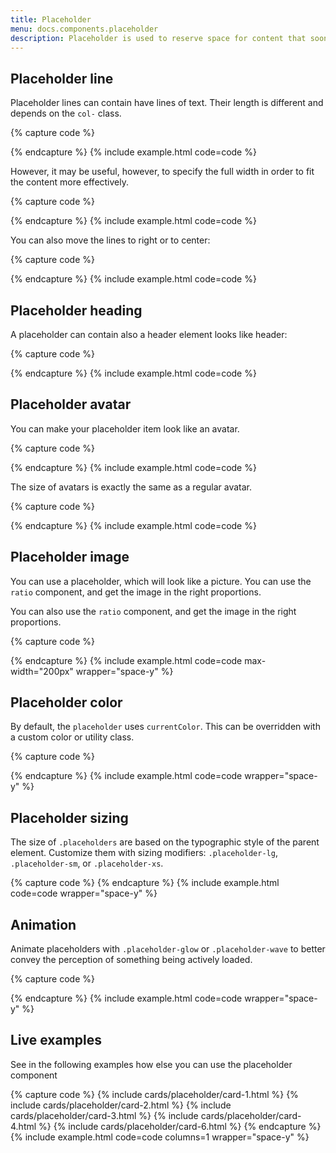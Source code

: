 ```yaml
---
title: Placeholder
menu: docs.components.placeholder
description: Placeholder is used to reserve space for content that soon will appear in a layout.
---
```


## Placeholder line

Placeholder lines can contain have lines of text. Their length is different and depends on the `col-` class.

{% capture code %}
<div class="placeholder col-9"></div>
<div class="placeholder col-11"></div>
<div class="placeholder col-10"></div>
<div class="placeholder col-8"></div>
{% endcapture %}
{% include example.html code=code %}

However, it may be useful, however, to specify the full width in order to fit the content more effectively.

{% capture code %}
<div class="placeholder col-12"></div>
<div class="placeholder col-12"></div>
<div class="placeholder col-12"></div>
<div class="placeholder col-12"></div>
{% endcapture %}
{% include example.html code=code %}

You can also move the lines to right or to center:

{% capture code %}
<div class="text-end">
  <div class="placeholder col-11"></div>
  <div class="placeholder col-10"></div>
  <div class="placeholder col-8"></div>
</div>
<div class="text-center mt-3">
  <div class="placeholder col-11"></div>
  <div class="placeholder col-10"></div>
  <div class="placeholder col-8"></div>
</div>
{% endcapture %}
{% include example.html code=code %}


## Placeholder heading

A placeholder can contain also a header element looks like header:

{% capture code %}
<div class="placeholder col-9 mb-3"></div>
<div class="placeholder placeholder-xs col-10"></div>
<div class="placeholder placeholder-xs col-11"></div>
{% endcapture %}
{% include example.html code=code %}

## Placeholder avatar

You can make your placeholder item look like an avatar.

{% capture code %}
<div class="row">
  <div class="col-auto">
    <div class="avatar placeholder"></div>
  </div>
  <div class="col">
    <div class="placeholder col-9"></div>
    <div class="placeholder col-11"></div>
  </div>
</div>
{% endcapture %}
{% include example.html code=code %}

The size of avatars is exactly the same as a regular avatar.

{% capture code %}
<div class="avatar avatar-xl placeholder"></div>
<div class="avatar avatar-lg placeholder"></div>
<div class="avatar avatar-md placeholder"></div>
<div class="avatar placeholder"></div>
<div class="avatar avatar-sm placeholder"></div>
<div class="avatar avatar-xs placeholder"></div>
{% endcapture %}
{% include example.html code=code %}

## Placeholder image

You can use a placeholder, which will look like a picture. You can use the `ratio` component, and get the image in the right proportions.


You can also use the `ratio` component, and get the image in the right proportions.

{% capture code %}
<div class="ratio ratio-1x1 placeholder">
  <div class="placeholder-image"></div>
</div>
<div class="ratio ratio-4x3 placeholder">
  <div class="placeholder-image"></div>
</div>
<div class="ratio ratio-16x9 placeholder">
  <div class="placeholder-image"></div>
</div>
<div class="ratio ratio-21x9 placeholder">
  <div class="placeholder-image"></div>
</div>
{% endcapture %}
{% include example.html code=code max-width="200px" wrapper="space-y" %}

## Placeholder color

By default, the `placeholder` uses `currentColor`. This can be overridden with a custom color or utility class.

{% capture code %}
<span class="placeholder col-12"></span>

<span class="placeholder col-12 bg-primary"></span>
<span class="placeholder col-12 bg-secondary"></span>
<span class="placeholder col-12 bg-success"></span>
<span class="placeholder col-12 bg-danger"></span>
<span class="placeholder col-12 bg-warning"></span>
<span class="placeholder col-12 bg-info"></span>
<span class="placeholder col-12 bg-light"></span>
<span class="placeholder col-12 bg-dark"></span>
{% endcapture %}
{% include example.html code=code wrapper="space-y" %}

## Placeholder sizing

The size of `.placeholders` are based on the typographic style of the parent element. Customize them with sizing modifiers: `.placeholder-lg`, `.placeholder-sm`, or `.placeholder-xs`.

{% capture code %}
<span class="placeholder col-12 placeholder-lg"></span>
<span class="placeholder col-12"></span>
<span class="placeholder col-12 placeholder-sm"></span>
<span class="placeholder col-12 placeholder-xs"></span>
{% endcapture %}
{% include example.html code=code wrapper="space-y" %}

## Animation

Animate placeholders with `.placeholder-glow` or `.placeholder-wave` to better convey the perception of something being actively loaded.

{% capture code %}
<p class="placeholder-glow">
  <span class="placeholder col-12"></span>
</p>
<p class="placeholder-wave">
  <span class="placeholder col-12"></span>
</p>
{% endcapture %}
{% include example.html code=code wrapper="space-y" %}

## Live examples

See in the following examples how else you can use the placeholder component

{% capture code %}
{% include cards/placeholder/card-1.html %}
{% include cards/placeholder/card-2.html %}
{% include cards/placeholder/card-3.html %}
{% include cards/placeholder/card-4.html %}
{% include cards/placeholder/card-6.html %}
{% endcapture %}
{% include example.html code=code columns=1 wrapper="space-y" %}